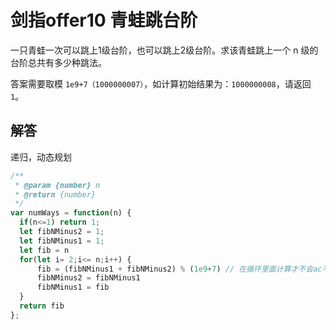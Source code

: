 # 剑指offer10 青蛙跳台阶
一只青蛙一次可以跳上1级台阶，也可以跳上2级台阶。求该青蛙跳上一个 n 级的台阶总共有多少种跳法。

答案需要取模 `1e9+7（1000000007）`，如计算初始结果为：`1000000008`，请返回 `1`。

## 解答
递归，动态规划
```js
/**
 * @param {number} n
 * @return {number}
 */
var numWays = function(n) {
  if(n<=1) return 1;
  let fibNMinus2 = 1;
  let fibNMinus1 = 1;
  let fib = n
  for(let i= 2;i<= n;i++) {
      fib = (fibNMinus1 + fibNMinus2) % (1e9+7) // 在循环里面计算才不会ac不通过，取模精确度准确
      fibNMinus2 = fibNMinus1
      fibNMinus1 = fib
  }
  return fib
};
```